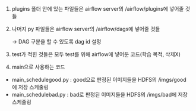 1. plugins 폴더 안에 있는 파일들은 airflow server의 /airflow/plugins에 넣어줄 것들

2. 나머지 py 파일들은 airflow server의 /airflow/dags에 넣어줄 것들

    -> DAG 구분을 할 수 있도록 dag id 설정

3. test가 적힌 것들은 모두 test를 위해 airflow에 넣어둔 코드(학습 목적, 삭제X)

4. main으로 사용하는 코드
- main_schedulegood.py : good으로 판정된 이미지들을 HDFS의 /imgs/good에 저장 스케줄링
- main_schedulebad.py : bad로 판정된 이미지들을 HDFS의 /imgs/bad에 저장 스케줄링